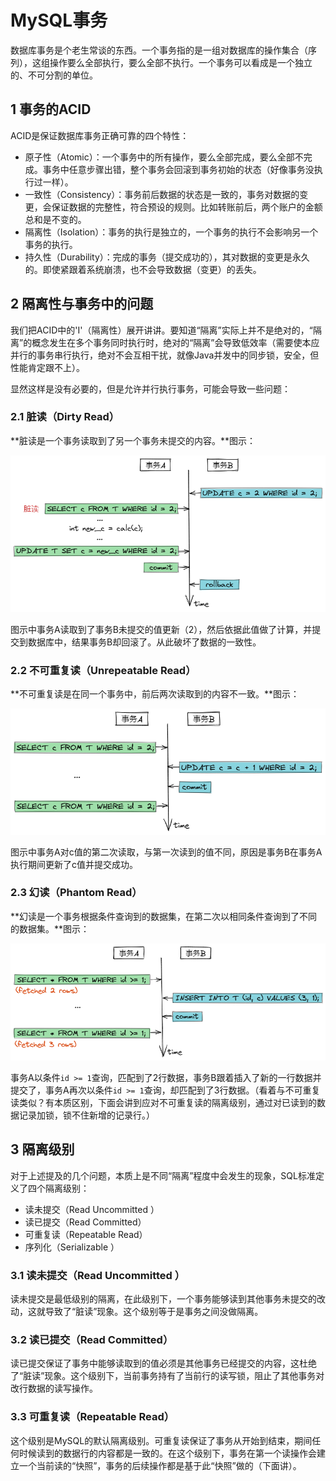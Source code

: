 # MySQL事务

数据库事务是个老生常谈的东西。一个事务指的是一组对数据库的操作集合（序列），这组操作要么全部执行，要么全部不执行。一个事务可以看成是一个独立的、不可分割的单位。

## 1 事务的ACID

ACID是保证数据库事务正确可靠的四个特性：

- 原子性（Atomic）：一个事务中的所有操作，要么全部完成，要么全部不完成。事务中任意步骤出错，整个事务会回滚到事务初始的状态（好像事务没执行过一样）。
- 一致性（Consistency）：事务前后数据的状态是一致的，事务对数据的变更，会保证数据的完整性，符合预设的规则。比如转账前后，两个账户的金额总和是不变的。
- 隔离性（Isolation）：事务的执行是独立的，一个事务的执行不会影响另一个事务的执行。
- 持久性（Durability）：完成的事务（提交成功的），其对数据的变更是永久的。即使紧跟着系统崩溃，也不会导致数据（变更）的丢失。

## 2 隔离性与事务中的问题

我们把ACID中的'I'（隔离性）展开讲讲。要知道“隔离”实际上并不是绝对的，“隔离”的概念发生在多个事务同时执行时，绝对的“隔离”会导致低效率（需要使本应并行的事务串行执行，绝对不会互相干扰，就像Java并发中的同步锁，安全，但性能肯定跟不上）。

显然这样是没有必要的，但是允许并行执行事务，可能会导致一些问题：

### 2.1 脏读（Dirty Read）

**脏读是一个事务读取到了另一个事务未提交的内容。**图示：

![image-20211019195606136](assets/image-20211019195606136.png)

图示中事务A读取到了事务B未提交的值更新（2），然后依据此值做了计算，并提交到数据库中，结果事务B却回滚了。从此破坏了数据的一致性。

### 2.2 不可重复读（Unrepeatable Read）

**不可重复读是在同一个事务中，前后两次读取到的内容不一致。**图示：

![image-20211019202247434](assets/image-20211019202247434.png)

图示中事务A对c值的第二次读取，与第一次读到的值不同，原因是事务B在事务A执行期间更新了c值并提交成功。

### 2.3 幻读（Phantom Read）

**幻读是一个事务根据条件查询到的数据集，在第二次以相同条件查询到了不同的数据集。**图示：

![image-20211019204003953](assets/image-20211019204003953.png)

事务A以条件`id >= 1`查询，匹配到了2行数据，事务B跟着插入了新的一行数据并提交了，事务A再次以条件`id >= 1`查询，却匹配到了3行数据。（看着与不可重复读类似？有本质区别，下面会讲到应对不可重复读的隔离级别，通过对已读到的数据记录加锁，锁不住新增的记录行。）

## 3 隔离级别

对于上述提及的几个问题，本质上是不同“隔离”程度中会发生的现象，SQL标准定义了四个隔离级别：

- 读未提交（Read Uncommitted ）
- 读已提交（Read Committed）
- 可重复读（Repeatable Read）
- 序列化（Serializable ）

### 3.1 读未提交（Read Uncommitted ）

读未提交是最低级别的隔离，在此级别下，一个事务能够读到其他事务未提交的改动，这就导致了“脏读”现象。这个级别等于是事务之间没做隔离。

### 3.2 读已提交（Read Committed）

读已提交保证了事务中能够读取到的值必须是其他事务已经提交的内容，这杜绝了“脏读”现象。这个级别下，当前事务持有了当前行的读写锁，阻止了其他事务对改行数据的读写操作。

### 3.3 可重复读（Repeatable Read）

这个级别是MySQL的默认隔离级别。可重复读保证了事务从开始到结束，期间任何时候读到的数据行的内容都是一致的。在这个级别下，事务在第一个读操作会建立一个当前读的“快照”，事务的后续操作都是基于此“快照”做的（下面讲）。